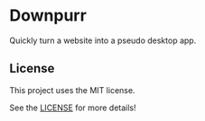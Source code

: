 # Downpurr

Quickly turn a website into a pseudo desktop app.

## License
This project uses the MIT license.

See the [LICENSE](LICENSE.md) for more details!

